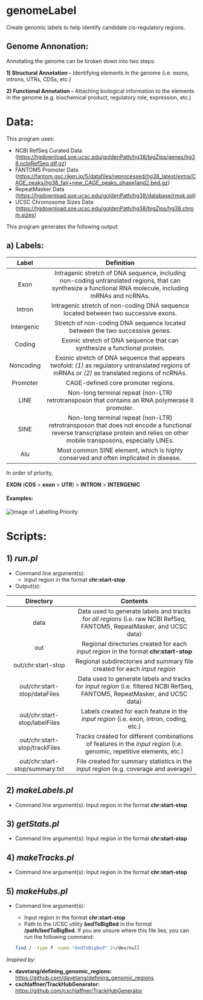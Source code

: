 # genomeLabel
Create genomic labels to help identify candidate cis-regulatory regions.

## Genome Annonation:
Annotating the genome can be broken down into two steps:

**1) Structural Annotation -** Identifying elements in the genome (i.e. exons, introns, UTRs, CDSs, etc.)

**2) Functional Annotation -** Attaching biological information to the elements in the genome (e.g. biochemical product, regulatory role, expression, etc.)

# Data:
This program uses:
- NCBI RefSeq Curated Data (https://hgdownload.soe.ucsc.edu/goldenPath/hg38/bigZips/genes/hg38.ncbiRefSeq.gtf.gz)
- FANTOM5 Promoter Data (https://fantom.gsc.riken.jp/5/datafiles/reprocessed/hg38_latest/extra/CAGE_peaks/hg38_fair+new_CAGE_peaks_phase1and2.bed.gz)
- RepeatMasker Data (https://hgdownload.soe.ucsc.edu/goldenPath/hg38/database/rmsk.sql)
- UCSC Chromosome Sizes Data (https://hgdownload.soe.ucsc.edu/goldenPath/hg38/bigZips/hg38.chrom.sizes)

This program generates the following output:
## a) Labels:

Label | Definition
:---: | :---:
Exon | Intragenic stretch of DNA sequence, including non-coding untranslated regions, that can synthesize a functional RNA molecule, including mRNAs and ncRNAs.
Intron |  Intragenic stretch of non-coding DNA sequence located between two successive exons.
Intergenic |  Stretch of non-coding DNA sequence located between the two successive genes.
Coding | Exonic stretch of DNA sequence that can synthesize a functional protein.
Noncoding | Exonic stretch of DNA sequence that appears twofold: *(1)* as regulatory untranslated regions of mRNAs or *(2)* as translated regions of ncRNAs.
Promoter | CAGE-defined core promoter regions.
LINE | Non-long terminal repeat (non-LTR) retrotransposon that contains an RNA polymerase II promoter.
SINE | Non-long terminal repeat (non-LTR) retrotransposon that does not encode a functional reverse transcriptase protein and relies on other mobile transposons, especially LINEs.
Alu | Most common SINE element, which is highly conserved and often implicated in disease.

In order of priority,

**EXON** (**CDS** > **exon** > **UTR**) > **INTRON** > **INTERGENIC**

#### Examples:
![Image of Labelling Priority](https://docs.google.com/drawings/d/e/2PACX-1vQ51t4D1h96WMh588J429qSXkb_Fa6Cg_PhF3FHI4t2yPqMk1nzN0g54jFnf6wyD3hjs0qZS0brCaf3/pub?w=960&h=720)

# Scripts:
## 1) *run.pl*
- Command line argument(s):
  - Input region in the format **chr:start-stop**
- Output(s): 

Directory | Contents
:---: | :---:
data | Data used to generate labels and tracks for *all regions* (i.e. raw NCBI RefSeq, FANTOM5, RepeatMasker, and UCSC data)
out | Regional directories created for each *input region* in the format **chr:start-stop**
out/chr:start-stop | Regional subdirectories and summary file created for each *input region*
out/chr:start-stop/dataFiles | Data used to generate labels and tracks for *input region* (i.e. filtered NCBI RefSeq, FANTOM5, RepeatMasker, and UCSC data)
out/chr:start-stop/labelFiles | Labels created for each feature in the *input region* (i.e. exon, intron, coding, etc.)
out/chr:start-stop/trackFiles | Tracks created for different combinations of features in the *input region* (i.e. genomic, repetitive elements, etc.)
out/chr:start-stop/summary.txt | File created for summary statistics in the *input region* (e.g. coverage and average)


## 2) *makeLabels.pl*
- Command line argument(s): Input region in the format **chr:start-stop**

## 3) *getStats.pl*
- Command line argument(s): Input region in the format **chr:start-stop**

## 4) *makeTracks.pl*
- Command line argument(s): Input region in the format **chr:start-stop**

## 5) *makeHubs.pl*
- Command line argument(s):
  - Input region in the format **chr:start-stop**
  - Path to the UCSC utility **bedToBigBed** in the format **/path/bedToBigBed**. If you are unsure where this file lies, you can run the following command:
  
  ``` bash
  find / -type f -name "bedToBigBed" 2>/dev/null
  ```



*Inspired by:*
- **davetang/defining_genomic_regions:** https://github.com/davetang/defining_genomic_regions
- **cschlaffner/TrackHubGenerator:**  https://github.com/cschlaffner/TrackHubGenerator
